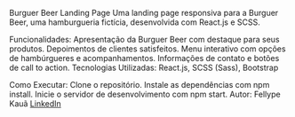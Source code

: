 Burguer Beer Landing Page
Uma landing page responsiva para a Burguer Beer, uma hamburgueria fictícia, desenvolvida com React.js e SCSS.

Funcionalidades:
Apresentação da Burguer Beer com destaque para seus produtos.
Depoimentos de clientes satisfeitos.
Menu interativo com opções de hambúrgueres e acompanhamentos.
Informações de contato e botões de call to action.
Tecnologias Utilizadas:
React.js, SCSS (Sass), Bootstrap

Como Executar:
Clone o repositório.
Instale as dependências com npm install.
Inicie o servidor de desenvolvimento com npm start.
Autor:
Fellype Kauã [LinkedIn](https://www.linkedin.com/in/fellype-kau%C3%A3-64a135226/)
